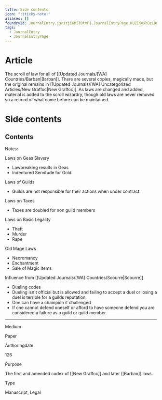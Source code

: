 ```yaml
---
title: Side contents
icon: ":sticky-note:"
aliases: []
foundryId: JournalEntry.jsnstji6M5l0tmP1.JournalEntryPage.KUZEKOxhBzLDnvRV
tags:
  - JournalEntry
  - JournalEntryPage
---
```


# Article
The scroll of law for all of [[Updated Journals/[WA] Countries/Barban|Barban]]. There are several copies, magically made, but the original remains in [[Updated Journals/[WA] Uncategorized Articles/New Graffoc|New Graffoc]]. As laws are changed and added, material is added to the scroll wizardry, though old laws are never removed so a record of what came before can be maintained.


# Side contents
## Contents

Notes:

Laws on Geas Slavery

*   Lawbreaking results in Geas
*   Indentured Servitude for Gold

Laws of Guilds

*   Guilds are not responsible for their actions when under contract

Laws on Taxes

*   Taxes are doubled for non guild members

Laws on Basic Legality

*   Theft
*   Murder
*   Rape

Old Mage Laws

*   Necromancy
*   Enchantment
*   Sale of Magic Items

Influence from [[Updated Journals/[WA] Countries/Scourre|Scourre]]

*   Dueling codes
*   Dueling isn't official but is allowed and failing to accept a duel or losing a duel is terrible for a guilds reputation.
*   One can have a champion if challenged
*   If one cannot defend oneself or afford to have someone defend you are considered a failure as a guild or guild member

* * *

Medium

Paper

Authoringdate

126

Purpose

The first and amended codex of [[New Graffoc]] and later [[Barban]] laws.

Type

Manuscript, Legal
